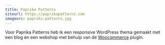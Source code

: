 ```yaml
---
title: Paprika Patterns
siteurl: https://paprikapatterns.com
imagesrc: paprika-patterns.jpg
---
```

Voor Paprika Patterns heb ik een responsive WordPress thema gemaakt met een blog en een webshop met behulp van de <a target="_blank" href="http://www.woothemes.com/woocommerce/">Woocommerce</a> plugin.
